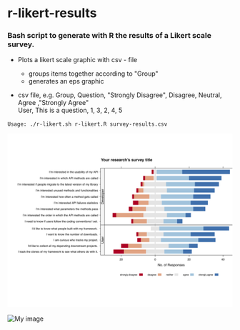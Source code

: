 r-likert-results
================

### Bash script to generate with R the results of a Likert scale survey. ###


* Plots a likert scale graphic with csv - file
	- groups items together according to "Group"
	- generates an eps graphic
	
* csv file, e.g.
	Group, Question, "Strongly Disagree", Disagree, Neutral, Agree ,"Strongly Agree"  
	User, This is a question, 1, 3, 2, 4, 5

<pre><code>Usage: ./r-likert.sh r-likert.R survey-results.csv</code></pre>

![Example](https://github.com/hannic/r-likert-results/blob/master/script/test.png "Likert scale")

![My image](hannic.github.com/r-likert-results/blob/master/script/test.png)
